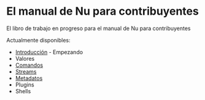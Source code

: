 # El manual de Nu para contribuyentes
El libro de trabajo en progreso para el manual de Nu para contribuyentes

Actualmente disponibles:

* [Introducción](introduccion.md) - Empezando
* Valores
* [Comandos](comandos.md)
* [Streams](streams.md)
* [Metadatos](metadatos.md)
* Plugins 
* Shells